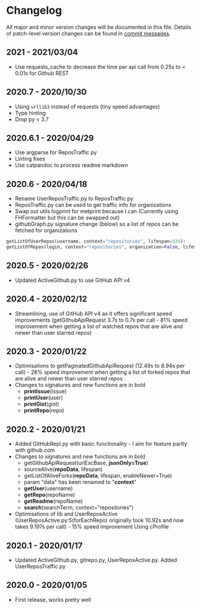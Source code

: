 # Changelog
All major and minor version changes will be documented in this file. Details of
patch-level version changes can be found in [commit messages](../../commits/master).

## 2021 - 2021/03/04
- Use requests_cache to decrease the time per api call
  from 0.25s to < 0.01s for Github REST


## 2020.7 - 2020/10/30
- Using `urllib3` instead of requests (tiny speed advantages)
- Type hinting
- Drop py < 3.7

## 2020.6.1 - 2020/04/29
- Use argparse for ReposTraffic.py
- Linting fixes
- Use catpandoc to process readme markdown

## 2020.6 - 2020/04/18
- Rename UserReposTraffic.py to ReposTraffic.py
- ReposTraffic.py can be used to get traffic info for organizations
- Swap out utils logprint for metprint because I can (Currently using
FHFormatter but this can be swapped out)
- githubGraph.py signature change (below) so a list of repos can be fetched
for organizations
```python
getListOfUserRepos(username, context="repositories", lifespan=520):
getListOfRepos(login, context="repositories", organization=False, lifespan=520):
```

## 2020.5 - 2020/02/26
- Updated ActiveGithub.py to use GitHub API v4

## 2020.4 - 2020/02/12
- Streamlining, use of GitHub API v4 as it offers significant speed improvements
(getGithubApiRequest 3.7s to 0.7s per call - 81% speed improvement when getting
a list of watched repos that are alive and newer than user starred repos)

## 2020.3 - 2020/01/22
- Optimisations to getPaginatedGithubApiRequest (12.49s to 8.94s per call) - 28%
  speed improvement when getting a list of forked repos that are alive and newer
  than user starred repos
- Changes to signatures and new functions are in bold
	- **printIssue**(issue)
	- **printUser**(user)
	- **printGist**(gist)
	- **printRepo**(repo)

## 2020.2 - 2020/01/21
- Added GitHubRepl.py with basic functionality - I aim for feature parity with
  github.com
- Changes to signatures and new functions are in bold
	- getGithubApiRequest(urlExcBase, **jsonOnly=True**)
	- sourceAlive(**repoData**, lifespan)
	- getListOfAliveForks(**repoData**, lifespan, enableNewer=True)
	- param "data" has been renamed to "**context**"
	- **getUser**(username)
	- **getRepo**(repoName)
	- **getReadme**(repoName)
	- **search**(searchTerm, context="repositories")
- Optimisations of lib and UserReposActive (UserReposActive.py:5(forEachRepo)
  originally took 10.92s and now takes 9.197s per call) - 15% speed improvement
  Using cProfile

## 2020.1 - 2020/01/17
- Updated ActiveGithub.py, gitrepo.py, UserReposActive.py. Added UserReposTraffic.py

## 2020.0 - 2020/01/05
- First release, works pretty well
